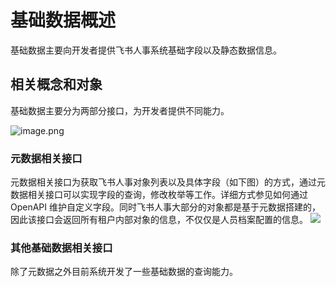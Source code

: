# 基础数据概述


基础数据主要向开发者提供飞书人事系统基础字段以及静态数据信息。
## 相关概念和对象

基础数据主要分为两部分接口，为开发者提供不同能力。


![image.png](//sf3-cn.feishucdn.com/obj/open-platform-opendoc/5785dfe9882401c0fd062d79553b582d_5IH3TKvr2g.png?height=528&lazyload=true&width=1896)

### 元数据相关接口

元数据相关接口为获取飞书人事对象列表以及具体字段（如下图）的方式，通过元数据相关接口可以实现字段的查询，修改枚举等工作。详细方式参见如何通过 OpenAPI 维护自定义字段。同时飞书人事大部分的对象都是基于元数据搭建的，因此该接口会返回所有租户内部对象的信息，不仅仅是人员档案配置的信息。
![](//sf3-cn.feishucdn.com/obj/open-platform-opendoc/750dad59883c6e2c1ebcde9c4871d3c4_HnLUPEbdS0.png?height=2486&lazyload=true&width=3762)
### 其他基础数据相关接口

除了元数据之外目前系统开发了一些基础数据的查询能力。